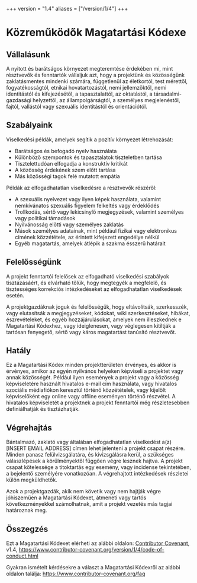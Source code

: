 +++
version = "1.4"
aliases = ["/version/1/4"]
+++

# Közreműködők Magatartási Kódexe

## Vállalásunk

A nyitott és barátságos környezet megteremtése érdekében mi, mint résztvevők és fenntartók vállaljuk azt, hogy a projektünk és közösségünk zaklatásmentes mindenki számára, függetlenül az életkortól, test mérettől, fogyatékosságtól, etnikai hovatartozástól, nemi jellemzőktől, nemi identitástól és kifejezésétől, a tapasztalattól, az oktatástól, a társadalmi-gazdasági helyzettől, az állampolgárságtól, a személyes
megjelenéstől, fajtól, vallástól vagy szexuális identitástól és orientációtól.

## Szabályaink

Viselkedési példák, amelyek segítik a pozitív környezet létrehozását:

* Barátságos és befogadó nyelv használata
* Különböző szempontok és tapasztalatok tiszteletben tartása
* Tisztelettudóan elfogadja a konstruktív kritikát
* A közösség érdekének szem előtt tartása
* Más közösségi tagok felé mutatott empátia

Példák az elfogadhatatlan viselkedésre a résztvevők részéről:

* A szexuális nyelvezet vagy ilyen képek használata, valamint nemkívánatos szexuális figyelem felkeltés vagy érdeklődés
* Trollkodás, sértő vagy lekicsinylő megjegyzések, valamint személyes vagy politikai támadások
* Nyilvánosság előtti vagy személyes zaklatás
* Mások személyes adatainak, mint például fizikai vagy elektronikus címének közzététele, az érintett kifejezett engedélye nélkül
* Egyéb magatartás, amelyek átlépik a szakma ésszerű határait

## Felelősségünk

A projekt fenntartói felelősek az elfogadható viselkedési szabályok tisztázásáért, és elvárható tőlük, hogy megtegyék a megfelelő, és tisztességes korrekciós intézkedéseket az elfogadhatatlan viselkedések esetén.

A projektgazdáknak joguk és felelősségük, hogy eltávolítsák, szerkesszék, vagy elutasítsák a megjegyzéseket, kódokat, wiki szerkesztéseket, hibákat, észrevételeket, és egyéb hozzájárulásokat, amelyek nem illeszkednek e Magatartási Kódexhez, vagy ideiglenesen, vagy véglegesen kitiltják a tartósan fenyegető, sértő vagy káros magatartást tanúsító résztvevőt.

## Hatály

Ez a Magatartási Kódex minden projektterületen érvényes, és akkor is érvényes, amikor az egyén nyilvános helyeken képviseli a projektet vagy annak közösségét. Például ilyen események a projekt vagy a közösség képviseletére használt hivatalos e-mail cím használata, vagy hivatalos szociális médiafiókon keresztül történő közzétételek, vagy kijelölt képviselőként egy online vagy offline eseményen történő részvétel. A hivatalos képviseletét a projektnek a projekt fenntartói még részletesebben definiálhatják és tisztázhatják.

## Végrehajtás

Bántalmazó, zaklató vagy általában elfogadhatatlan viselkedést a(z) [INSERT EMAIL ADDRESS] címen lehet jelenteni a projekt csapat részére. Minden panasz felülvizsgálatára, és kivizsgálásra kerül, a szükséges válaszlépések a körülményektől függően végre lesznek hajtva. A projekt csapat kötelessége a titoktartás egy esemény, vagy incidense tekintetében, a bejelentő személyére vonatkozóan.
A végrehajtott intézkedések részletei külön megküldhetők.

Azok a projektgazdák, akik nem követik vagy nem hajtják végre jóhiszeműen a Magatartási Kódexet, átmeneti vagy tartós következményekkel számolhatnak, amit a projekt vezetés más tagjai határoznak meg.

## Összegzés

Ezt a Magatartási Kódexet elérheti az alábbi oldalon: [Contributor Covenant][homepage], v1.4, https://www.contributor-covenant.org/version/1/4/code-of-conduct.html

[homepage]: https://www.contributor-covenant.org

Gyakran ismételt kérdésekre a választ a Magatartási Kódexről az alábbi oldalon találja: https://www.contributor-covenant.org/faq
